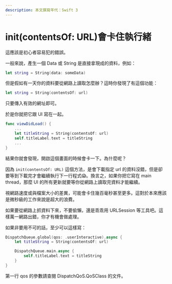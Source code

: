 ```yaml
---
description: 本文撰寫年代：Swift 3
---
```


# init\(contentsOf: URL\)會卡住執行緒

這應該是初心者容易犯的錯誤。

一般來說，產生一個 Data 或 String 是直接拿現成的資料，例如：

```swift
let string = String(data: someData)
```

但是假如有一天你的資料要從網路上讀取怎麼辦？這時你發現了有這個功能：

```swift
let string = String(contentsOf: url)
```

只要傳入有效的網址即可。

於是你就把它跟 UI 寫在一起。

```swift
func viewDidLoad() {
    ...
    let titleString = String(contentsOf: url)
    self.titleLabel.text = titleString
    ...
}
```

結果你就會發現，開啟這個畫面的時候會卡一下。為什麼呢？

因為 `init(contentsOf: URL)` 這個方法，是會下載指定 url 的資料沒錯，但是卻要等到下載完才會繼續執行下一行程式😱。換言之，如果你把它寫在 main thread，那麼 UI 的所有更新就要等你從網路上讀取完資料才能繼續。

視網路速度或與檔案大小的差異，可能會卡住幾百毫秒甚至更多。這對於本來應該是微秒級的工作來說是超大的浪費。

如果要從網路上抓資料下來，不要偷懶，還是乖乖用 URLSession 等工具吧。這樣萬一網路出錯，你才有機會做處理。

如果非要用不可的話，至少可以這樣寫：

```swift
DispatchQueue.global(qos: .userInteractive).async {
    let titleString = String(contentsOf: url)

    DispatchQueue.main.async {
        self.titleLabel.text = titleString
    }
}
```

第一行 qos 的參數請查閱 DispatchQoS.QoSClass 的文件。

